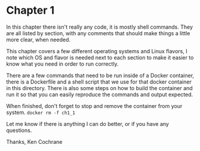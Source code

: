 # Chapter 1

In this chapter there isn't really any code, it is mostly shell commands. They are all listed by section, with any comments that should make things a little more clear, when needed.

This chapter covers a few different operating systems and Linux flavors, I note which OS and flavor is needed next to each section to make it easier to know what you need in order to run correctly.

There are a few commands that need to be run inside of a Docker container, there is a Dockerfile and a shell script that we use for that docker container in this directory. There is also some steps on how to build the container and run it so that you can easily reproduce the commands and output expected.

When finished, don't forget to stop and remove the container from your system. `docker rm -f ch1_1`

Let me know if there is anything I can do better, or if you have any questions.

Thanks,
Ken Cochrane
